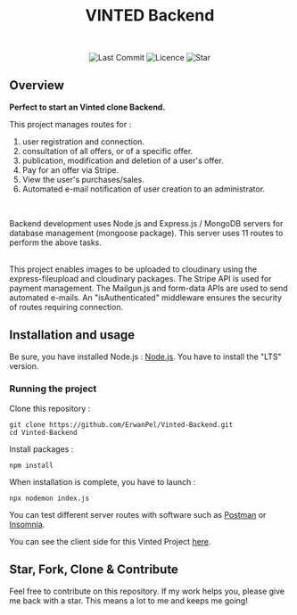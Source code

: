 
<h1 align="center">
VINTED Backend

</h1>

</br>

<p align="center">
	<img alt="Last Commit" src="https://img.shields.io/github/last-commit/ErwanPel/Vinted-Backend.svg?style=flat-square">
	<img alt="Licence" src="https://img.shields.io/github/license/ErwanPel/Vinted-Backend.svg?style=flat-square">
	<img alt="Star" src="https://img.shields.io/badge/you%20like%20%3F-STAR%20ME-blue.svg?style=flat-square">
</p>




## Overview



**Perfect to start an Vinted clone Backend.** 

This project manages routes for :

1) user registration and connection.
2) consultation of all offers, or of a specific offer.
3) publication, modification and deletion of a user's offer.
4) Pay for an offer via Stripe.
5) View the user's purchases/sales.
6) Automated e-mail notification of user creation to an administrator.

</br>

Backend development uses Node.js and Express.js / MongoDB servers for database management (mongoose package). This server uses 11 routes to perform the above tasks.

</br>
This project enables images to be uploaded to cloudinary using the express-fileupload and cloudinary packages.
The Stripe API is used for payment management.
The Mailgun.js and form-data APIs are used to send automated e-mails.
An "isAuthenticated" middleware ensures the security of routes requiring connection.




## Installation and usage

Be sure, you have installed Node.js : [Node.js](https://nodejs.org/en). You have to install the "LTS" version.

### Running the project

Clone this repository :

```
git clone https://github.com/ErwanPel/Vinted-Backend.git
cd Vinted-Backend
```

Install packages :

```
npm install

```

When installation is complete, you have to launch  :

```
npx nodemon index.js

```

You can test different server routes with software such as [Postman](https://www.postman.com/) or [Insomnia](https://insomnia.rest/).

You can see the client side for this Vinted Project [here](https://github.com/ErwanPel/Vinted-frontend).

## Star, Fork, Clone & Contribute

Feel free to contribute on this repository. If my work helps you, please give me back with a star. This means a lot to me and keeps me going!
